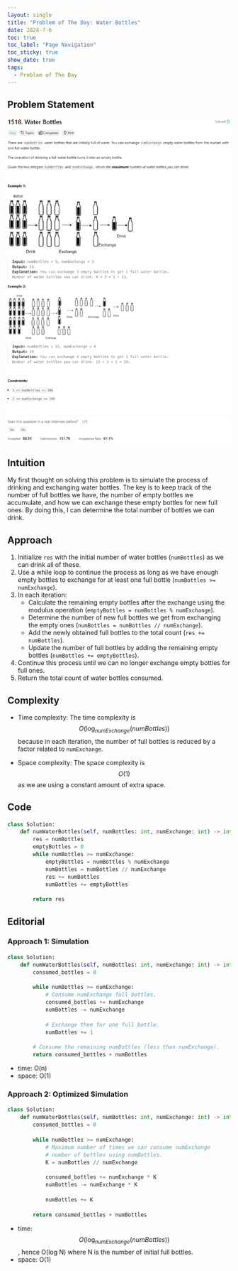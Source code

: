 ```yaml
---
layout: single
title: "Problem of The Day: Water Bottles"
date: 2024-7-6
toc: true
toc_label: "Page Navigation"
toc_sticky: true
show_date: true
tags:
  - Problem of The Day
---
```


## Problem Statement

![1518](/assets/images/2024-07-06_20-26-46-1418.png)

## Intuition

My first thought on solving this problem is to simulate the process of drinking and exchanging water bottles. The key is to keep track of the number of full bottles we have, the number of empty bottles we accumulate, and how we can exchange these empty bottles for new full ones. By doing this, I can determine the total number of bottles we can drink.

## Approach

1. Initialize `res` with the initial number of water bottles (`numBottles`) as we can drink all of these.
2. Use a while loop to continue the process as long as we have enough empty bottles to exchange for at least one full bottle (`numBottles >= numExchange`).
3. In each iteration:
   - Calculate the remaining empty bottles after the exchange using the modulus operation (`emptyBottles = numBottles % numExchange`).
   - Determine the number of new full bottles we get from exchanging the empty ones (`numBottles = numBottles // numExchange`).
   - Add the newly obtained full bottles to the total count (`res += numBottles`).
   - Update the number of full bottles by adding the remaining empty bottles (`numBottles += emptyBottles`).
4. Continue this process until we can no longer exchange empty bottles for full ones.
5. Return the total count of water bottles consumed.

## Complexity

- Time complexity:
  The time complexity is $$O(\log_{numExchange}(numBottles))$$ because in each iteration, the number of full bottles is reduced by a factor related to `numExchange`.

- Space complexity:
  The space complexity is $$O(1)$$ as we are using a constant amount of extra space.

## Code

```python
class Solution:
    def numWaterBottles(self, numBottles: int, numExchange: int) -> int:
        res = numBottles
        emptyBottles = 0
        while numBottles >= numExchange:
            emptyBottles = numBottles % numExchange
            numBottles = numBottles // numExchange
            res += numBottles
            numBottles += emptyBottles

        return res
```

## Editorial

### Approach 1: Simulation

```python
class Solution:
    def numWaterBottles(self, numBottles: int, numExchange: int) -> int:
        consumed_bottles = 0

        while numBottles >= numExchange:
            # Consume numExchange full bottles.
            consumed_bottles += numExchange
            numBottles -= numExchange

            # Exchange them for one full bottle.
            numBottles += 1

        # Consume the remaining numBottles (less than numExchange).
        return consumed_bottles + numBottles
```

- time: O(n)
- space: O(1)

### Approach 2: Optimized Simulation

```python
class Solution:
    def numWaterBottles(self, numBottles: int, numExchange: int) -> int:
        consumed_bottles = 0

        while numBottles >= numExchange:
            # Maximum number of times we can consume numExchange
            # number of bottles using numBottles.
            K = numBottles // numExchange

            consumed_bottles += numExchange * K
            numBottles -= numExchange * K

            numBottles += K

        return consumed_bottles + numBottles
```

- time: $$O(\log_{numExchange}(numBottles))$$, hence O(log N) where N is the number of initial full bottles.
- space: O(1)
